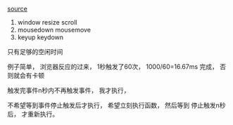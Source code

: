[source](https://github.com/mqyqingfeng/Blog/issues/22)

1. window resize  scroll
2. mousedown mousemove
3. keyup keydown

只有足够的空闲时间

例子简单， 浏览器反应的过来， 1秒触发了60次， 1000/60=16.67ms 完成， 否则就会有卡顿

触发完事件n秒内不再触发事件， 我才执行， 

不希望等到事件停止触发后才执行， 希望立刻执行函数， 然后等到
停止触发n秒后， 才重新执行。